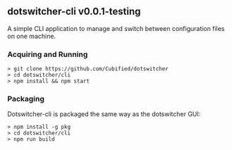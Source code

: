 ## dotswitcher-cli v0.0.1-testing

A simple CLI application to manage and switch between configuration files on one machine.

### Acquiring and Running

    > git clone https://github.com/Cubified/dotswitcher
	> cd dotswitcher/cli
	> npm install && npm start

### Packaging

Dotswitcher-cli is packaged the same way as the dotswitcher GUI:

    > npm install -g pkg
	> cd dotswitcher/cli
	> npm run build
